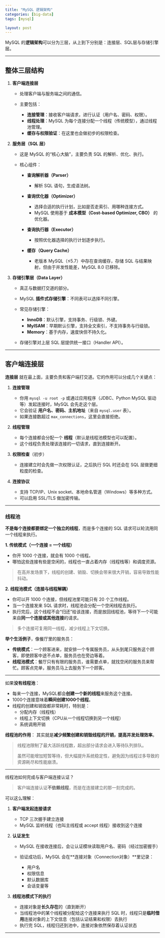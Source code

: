 ```yaml
---
title: "MySQL 逻辑架构"
categories: [big-data]
tags: [mysql]

layout: post
---
```


MySQL 的**逻辑架构**可以分为三层，从上到下分别是：连接层、SQL层与存储引擎层。

---

## 整体三层结构

1. **客户端连接层**

   * 处理客户端与服务端之间的通信。
   * 主要包括：

     * **连接管理**：接收客户端请求，进行认证（用户名、密码、权限）。
     * **线程处理**：MySQL 为每个连接分配一个线程（传统模型），通过线程池管理。
     * **缓存与权限验证**：在这里也会做初步的权限检查。

2. **服务层（SQL 层）**

   * 这是 MySQL 的“核心大脑”，主要负责 SQL 的解析、优化、执行。
   * 核心组件：

     * **查询解析器（Parser）**

       * 解析 SQL 语句，生成语法树。
     * **查询优化器（Optimizer）**

       * 选择合适的执行计划，比如是否走索引、用哪种连接方式。
       * MySQL 使用基于 **成本模型（Cost-based Optimizer, CBO）** 的优化器。
     * **查询执行器（Executor）**

       * 按照优化器选择的执行计划逐步执行。
     * **缓存（Query Cache）**

       * 老版本 MySQL（≤5.7）中存在查询缓存，存储 SQL 与结果映射，但由于并发性能差，MySQL 8.0 已移除。

3. **存储引擎层（Data Layer）**

   * 真正与数据打交道的部分。
   * MySQL **插件式存储引擎**：不同表可以选择不同引擎。
   * 常见存储引擎：

     * **InnoDB**：默认引擎，支持事务、行级锁、外键。
     * **MyISAM**：早期默认引擎，支持全文索引，不支持事务与行级锁。
     * **Memory**：基于内存，速度快但不持久化。
   * 存储引擎对上层 SQL 层提供统一接口（Handler API）。

---

## 客户端连接层

**连接层** 就在最上面，主要负责和客户端打交道。它的作用可以分成几个关键点：

1. **连接管理**

   * 你用 `mysql -u root -p` 或通过应用程序（JDBC、Python MySQL 驱动等）发起连接时，MySQL 会先走这个层。
   * 它会验证 **用户名、密码、主机地址**（来自 `mysql.user` 表）。
   * 如果连接数超过 `max_connections`，这里会直接拒绝。

2. **线程管理**

   * 每个连接都会分配一个 **线程**（默认是线程池模型也可以配置）。
   * 这个线程负责处理该连接的一切请求，直到连接断开。

3. **权限检查**（初步）

   * 连接建立时会先做一次权限认证，之后执行 SQL 时还会在 SQL 层做更细粒度的检查。

4. **连接协议**

   * 支持 TCP/IP、Unix socket、本地命名管道（Windows）等多种方式。
   * 可以启用 SSL/TLS 做加密传输。

---

### 线程池

**不是每个连接都要绑定一个独立的线程**，而是多个连接的 SQL 请求可以轮流用同一个线程来执行。

**1. 传统模式（一个连接 = 一个线程）**

* 你开 1000 个连接，就会有 1000 个线程。
* 哪怕这些连接有些是空闲的，线程也一直占着内存（线程栈等）和调度资源。

> 在高并发场景下，线程的创建、销毁、切换会带来很大开销，容易导致性能抖动。

**2. 线程池模式（连接与线程解耦）**

* 你可以开 1000 个连接，但线程池里可能只有 20 个工作线程。
* 当一个连接发来 SQL 请求时，线程池会分配一个空闲线程去执行。
* 执行完后，这个线程不会“归还”给该连接，而是放回线程池，等待下一个可能来自**同一个连接或其他连接**的请求。

> 多个连接可复用同一线程，减少线程上下文切换。

**举个生活例子**，像餐厅里的服务员：

* **传统模式**：一个顾客进来，就安排一个专属服务员，从头到尾只服务这个顾客，即使顾客中途不点单，服务员也在旁边等着。
* **线程池模式**：餐厅只有有限的服务员，谁需要点单，就找空闲的服务员来帮忙。顾客点完单，服务员马上去服务下一个顾客。

---

如果**没有线程池**：

* 每来一个连接，MySQL都会**创建一个新的线程**来服务这个连接。
* 1000个连接意味着**瞬间创建1000个线程**。
* 线程的创建和销毁都非常耗时，特别是：
  * 分配内存（线程栈）
  * 线程上下文切换（CPU从一个线程切换到另一个线程）
  * 系统调用开销

**线程池的作用**：
其实就是**减少频繁创建和销毁线程的开销，提高并发处理效率**。

> 线程池限制了最大活跃线程数，超出部分请求会进入等待队列排队。
> 
> 虽然可能增加短暂等待，但大幅提升系统稳定性，避免因为线程过多导致的资源耗尽和性能崩溃。

---

线程池如何完成与客户端连接认证？

> 客户端连接认证**不依赖线程**，而是在连接建立的那一刻完成的。

可以这么理解：

1. **客户端发起连接请求**

   * TCP 三次握手建立连接
   * MySQL 监听线程（也叫主线程或 accept 线程）接收到这个连接

2. **认证发生**

   * MySQL 在接收连接后，会让认证模块读取用户名、密码（经过加密握手）
   * 验证成功后，MySQL 会在\*\*连接对象（Connection对象）\*\*里记录：

     * 用户名
     * 权限信息
     * 默认数据库
     * 会话变量等

3. **线程池模式下的执行**

   * 连接对象是**长久存在**的（直到断开）
   * 当线程池中的某个线程被分配给这个连接来执行 SQL 时，线程只是**临时借用**连接对象的上下文信息（包括认证结果和权限）去执行
   * 执行完 SQL，线程归还到池中，连接对象依然保存着认证状态

---
